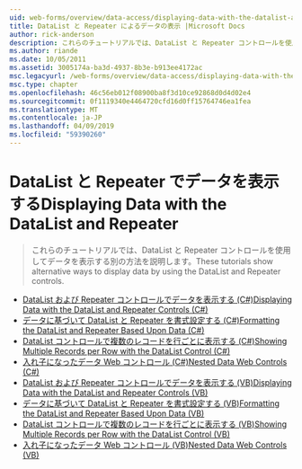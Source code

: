 ```yaml
---
uid: web-forms/overview/data-access/displaying-data-with-the-datalist-and-repeater/index
title: DataList と Repeater によるデータの表示 |Microsoft Docs
author: rick-anderson
description: これらのチュートリアルでは、DataList と Repeater コントロールを使用してデータを表示する別の方法を説明します。
ms.author: riande
ms.date: 10/05/2011
ms.assetid: 3005174a-ba3d-4937-8b3e-b913ee4172ac
msc.legacyurl: /web-forms/overview/data-access/displaying-data-with-the-datalist-and-repeater
msc.type: chapter
ms.openlocfilehash: 46c56eb012f08900ba8f3d10ce92868d0d4d02e4
ms.sourcegitcommit: 0f1119340e4464720cfd16d0ff15764746ea1fea
ms.translationtype: MT
ms.contentlocale: ja-JP
ms.lasthandoff: 04/09/2019
ms.locfileid: "59390260"
---
```

# <a name="displaying-data-with-the-datalist-and-repeater"></a><span data-ttu-id="5c6cb-103">DataList と Repeater でデータを表示する</span><span class="sxs-lookup"><span data-stu-id="5c6cb-103">Displaying Data with the DataList and Repeater</span></span>

> <span data-ttu-id="5c6cb-104">これらのチュートリアルでは、DataList と Repeater コントロールを使用してデータを表示する別の方法を説明します。</span><span class="sxs-lookup"><span data-stu-id="5c6cb-104">These tutorials show alternative ways to display data by using the DataList and Repeater controls.</span></span>


- [<span data-ttu-id="5c6cb-105">DataList および Repeater コントロールでデータを表示する (C#)</span><span class="sxs-lookup"><span data-stu-id="5c6cb-105">Displaying Data with the DataList and Repeater Controls (C#)</span></span>](displaying-data-with-the-datalist-and-repeater-controls-cs.md)
- [<span data-ttu-id="5c6cb-106">データに基づいて DataList と Repeater を書式設定する (C#)</span><span class="sxs-lookup"><span data-stu-id="5c6cb-106">Formatting the DataList and Repeater Based Upon Data (C#)</span></span>](formatting-the-datalist-and-repeater-based-upon-data-cs.md)
- [<span data-ttu-id="5c6cb-107">DataList コントロールで複数のレコードを行ごとに表示する (C#)</span><span class="sxs-lookup"><span data-stu-id="5c6cb-107">Showing Multiple Records per Row with the DataList Control (C#)</span></span>](showing-multiple-records-per-row-with-the-datalist-control-cs.md)
- [<span data-ttu-id="5c6cb-108">入れ子になったデータ Web コントロール (C#)</span><span class="sxs-lookup"><span data-stu-id="5c6cb-108">Nested Data Web Controls (C#)</span></span>](nested-data-web-controls-cs.md)
- [<span data-ttu-id="5c6cb-109">DataList および Repeater コントロールでデータを表示する (VB)</span><span class="sxs-lookup"><span data-stu-id="5c6cb-109">Displaying Data with the DataList and Repeater Controls (VB)</span></span>](displaying-data-with-the-datalist-and-repeater-controls-vb.md)
- [<span data-ttu-id="5c6cb-110">データに基づいて DataList と Repeater を書式設定する (VB)</span><span class="sxs-lookup"><span data-stu-id="5c6cb-110">Formatting the DataList and Repeater Based Upon Data (VB)</span></span>](formatting-the-datalist-and-repeater-based-upon-data-vb.md)
- [<span data-ttu-id="5c6cb-111">DataList コントロールで複数のレコードを行ごとに表示する (VB)</span><span class="sxs-lookup"><span data-stu-id="5c6cb-111">Showing Multiple Records per Row with the DataList Control (VB)</span></span>](showing-multiple-records-per-row-with-the-datalist-control-vb.md)
- [<span data-ttu-id="5c6cb-112">入れ子になったデータ Web コントロール (VB)</span><span class="sxs-lookup"><span data-stu-id="5c6cb-112">Nested Data Web Controls (VB)</span></span>](nested-data-web-controls-vb.md)
